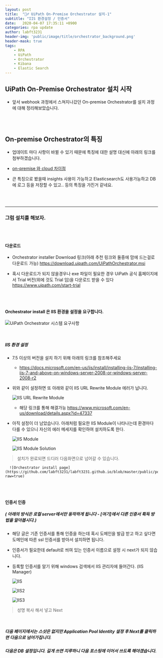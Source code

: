 ```yaml
---
layout: post
title:  "🏊‍♂️ UiPath On-Premise Orchestrator 설치-1"
subtitle: "IIS 환경설정 / 인증서"
date:   2020-04-07 17:35:11 +0900
categories: rpa update
author: labft3231
header-img: 'public/image/title/orchestrator_background.png'
header-mask: true
tags:
    - RPA
    - UiPath
    - Orchestrator
    - Kibana
    - Elastic Search
---
```


## UiPath On-Premise Orchestrator 설치 시작


- 앞서 webhook 과정에서 스쳐지나갔던 On-premise Orchestrator를 설치 과정에 대해 정리해보았습니다.

<br>
<br>

## On-premise Orchestrator의 특징

- 업데이트 마다 사항이 바뀔 수 있기 때문에 특징에 대한 설명 대신에 아래의 링크를 첨부하겠습니다.

- [on-premise 와 cloud 차이점](https://docs.uipath.com/cloudplatform/docs/on-premises-vs-cloud-platform-orchestrator-features)

- 큰 특징으로 봤을때 insights 사용이 가능하고 Elasticsearch도 사용가능하고 DB에 로그 등을 저장할 수 있고.. 등의 특징을 가진거 같네요.

<br>
<br>

------------------------------------------

### 그럼 설치를 해보자.

<br>
<br>

#### 다운로드

- Orchestrator installer Download 링크(아래 추천 링크와 둘중에 맘에 드는걸로 다운로드 가능)  <https://download.uipath.com/UiPathOrchestrator.msi>

- 혹시 다운로드가 되지 않을경우나 exe 파일이 필요한 경우 UiPath 공식 홈페이지에서 Trial 버전(위에 것도 Trial 임)을 다운로드 받을 수 있다 <https://www.uipath.com/start-trial>

<br>
<br>

#### Orchestrator install 은 IIS 환경을 설정을 요구합니다. 

![UiPath Orchestrator 시스템 요구사항](https://github.com/labft3231/labft3231.github.io/blob/master/public/posts/%EC%BA%A1%EC%B2%98.PNG?raw=true)

<br>

##### IIS 환경 설정

   - 7.5 이상의 버전을 설치 하기 위해 아래의 링크를 참조해주세요
      - <https://docs.microsoft.com/en-us/iis/install/installing-iis-7/installing-iis-7-and-above-on-windows-server-2008-or-windows-server-2008-r2>

   - 위와 같이 설정하면 또 아래와 같이 IIS URL Rewrite Module 에러가 납니다.

      ![IIS URL Rewrite Module](https://github.com/labft3231/labft3231.github.io/blob/master/public/posts/%EC%BA%A1%EC%B2%982.PNG?raw=true)

      - 해당 링크를 통해 해결가능 <https://www.microsoft.com/en-us/download/details.aspx?id=47337>

   - 아직 설정이 더 남았습니다. 아래처럼 필요한 IIS Module이 나타나는데 환경마다 다를 수 있으니 자신의 에러 메세지를 확인하여 설치하도록 한다.

      ![IIS Module](https://github.com/labft3231/labft3231.github.io/blob/master/public/posts/%EC%BA%A1%EC%B2%983.PNG?raw=true)

      ![IIS Module Solution](https://github.com/labft3231/labft3231.github.io/blob/master/public/posts/%EC%BA%A1%EC%B2%984.PNG?raw=true)



   > 설치가 완료되면 드디러 다음화면으로 넘어갈 수 있습니다. 

      ![Orchestrator install page](https://github.com/labft3231/labft3231.github.io/blob/master/public/posts/%EC%BA%A1%EC%B2%985.PNG?raw=true)

<br>
<br>

#### 인증서 인증 

##### ( 아래의 방식은 로컬 server에서만 동작하게 됩니다 - [여기]에서 다른 인증서 획득 방법을 알아봅시다.)

- 해당 글은 기존 인증서를 통해 인증을 하는데 혹시 도메인을 발급 받고 하고 싶다면 도메인에 따른 ssl 인증서를 받아서 설치하면 됩니다.

- 인증서가 필요한데 default로 씌여 있는 인증서 이름으로 설정 시 next가 되지 않습니다. 

- 등록할 인증서를 알기 위해 windows 검색에서 IIS 관리자에 들어간다. (IIS Manager)

   ![IIS](https://github.com/labft3231/labft3231.github.io/blob/master/public/posts/%EC%BA%A1%EC%B2%986.PNG?raw=true)

   ![IIS2](https://github.com/labft3231/labft3231.github.io/blob/master/public/posts/%EC%BA%A1%EC%B2%987.PNG?raw=true)

   ![IIS3](https://github.com/labft3231/labft3231.github.io/blob/master/public/posts/%EC%BA%A1%EC%B2%988.PNG?raw=true)

> 성명 복사 해서 넣고 Next

<br>

##### 다음 페이지에서는 스샷은 없지만 Application Pool Identity 설정 후 Next를 클릭하면 다음으로 넘어가집니다.

##### 다음은 DB 설정입니다. 길게 쓰면 지루하니 다음 포스팅에 이어서 쓰도록 해야겠습니다.







